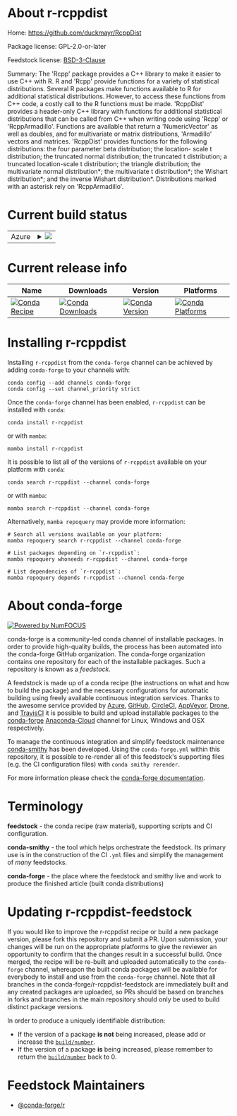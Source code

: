 About r-rcppdist
================

Home: https://github.com/duckmayr/RcppDist

Package license: GPL-2.0-or-later

Feedstock license: [BSD-3-Clause](https://github.com/conda-forge/r-rcppdist-feedstock/blob/main/LICENSE.txt)

Summary: The 'Rcpp' package provides a C++ library to make it easier to use C++ with R. R and 'Rcpp' provide functions for a variety of statistical distributions. Several R packages make functions available to R for additional statistical distributions. However, to access these functions from C++ code, a costly call to the R functions must be made. 'RcppDist' provides a header-only C++ library with functions for additional statistical distributions that can be called from C++ when writing code using 'Rcpp' or 'RcppArmadillo'. Functions are available that return a 'NumericVector' as well as doubles, and for multivariate or matrix distributions, 'Armadillo' vectors and matrices. 'RcppDist' provides functions for the following distributions: the four parameter beta distribution; the location- scale t distribution; the truncated normal distribution; the truncated t distribution; a truncated location-scale t distribution; the triangle distribution; the multivariate normal distribution*; the multivariate t distribution*; the Wishart distribution*; and the inverse Wishart distribution*. Distributions marked with an asterisk rely on 'RcppArmadillo'.

Current build status
====================


<table>
    
  <tr>
    <td>Azure</td>
    <td>
      <details>
        <summary>
          <a href="https://dev.azure.com/conda-forge/feedstock-builds/_build/latest?definitionId=11143&branchName=main">
            <img src="https://dev.azure.com/conda-forge/feedstock-builds/_apis/build/status/r-rcppdist-feedstock?branchName=main">
          </a>
        </summary>
        <table>
          <thead><tr><th>Variant</th><th>Status</th></tr></thead>
          <tbody><tr>
              <td>linux_64_r_base4.1</td>
              <td>
                <a href="https://dev.azure.com/conda-forge/feedstock-builds/_build/latest?definitionId=11143&branchName=main">
                  <img src="https://dev.azure.com/conda-forge/feedstock-builds/_apis/build/status/r-rcppdist-feedstock?branchName=main&jobName=linux&configuration=linux_64_r_base4.1" alt="variant">
                </a>
              </td>
            </tr><tr>
              <td>linux_64_r_base4.2</td>
              <td>
                <a href="https://dev.azure.com/conda-forge/feedstock-builds/_build/latest?definitionId=11143&branchName=main">
                  <img src="https://dev.azure.com/conda-forge/feedstock-builds/_apis/build/status/r-rcppdist-feedstock?branchName=main&jobName=linux&configuration=linux_64_r_base4.2" alt="variant">
                </a>
              </td>
            </tr><tr>
              <td>osx_64_r_base4.1</td>
              <td>
                <a href="https://dev.azure.com/conda-forge/feedstock-builds/_build/latest?definitionId=11143&branchName=main">
                  <img src="https://dev.azure.com/conda-forge/feedstock-builds/_apis/build/status/r-rcppdist-feedstock?branchName=main&jobName=osx&configuration=osx_64_r_base4.1" alt="variant">
                </a>
              </td>
            </tr><tr>
              <td>osx_64_r_base4.2</td>
              <td>
                <a href="https://dev.azure.com/conda-forge/feedstock-builds/_build/latest?definitionId=11143&branchName=main">
                  <img src="https://dev.azure.com/conda-forge/feedstock-builds/_apis/build/status/r-rcppdist-feedstock?branchName=main&jobName=osx&configuration=osx_64_r_base4.2" alt="variant">
                </a>
              </td>
            </tr><tr>
              <td>win_64</td>
              <td>
                <a href="https://dev.azure.com/conda-forge/feedstock-builds/_build/latest?definitionId=11143&branchName=main">
                  <img src="https://dev.azure.com/conda-forge/feedstock-builds/_apis/build/status/r-rcppdist-feedstock?branchName=main&jobName=win&configuration=win_64_" alt="variant">
                </a>
              </td>
            </tr>
          </tbody>
        </table>
      </details>
    </td>
  </tr>
</table>

Current release info
====================

| Name | Downloads | Version | Platforms |
| --- | --- | --- | --- |
| [![Conda Recipe](https://img.shields.io/badge/recipe-r--rcppdist-green.svg)](https://anaconda.org/conda-forge/r-rcppdist) | [![Conda Downloads](https://img.shields.io/conda/dn/conda-forge/r-rcppdist.svg)](https://anaconda.org/conda-forge/r-rcppdist) | [![Conda Version](https://img.shields.io/conda/vn/conda-forge/r-rcppdist.svg)](https://anaconda.org/conda-forge/r-rcppdist) | [![Conda Platforms](https://img.shields.io/conda/pn/conda-forge/r-rcppdist.svg)](https://anaconda.org/conda-forge/r-rcppdist) |

Installing r-rcppdist
=====================

Installing `r-rcppdist` from the `conda-forge` channel can be achieved by adding `conda-forge` to your channels with:

```
conda config --add channels conda-forge
conda config --set channel_priority strict
```

Once the `conda-forge` channel has been enabled, `r-rcppdist` can be installed with `conda`:

```
conda install r-rcppdist
```

or with `mamba`:

```
mamba install r-rcppdist
```

It is possible to list all of the versions of `r-rcppdist` available on your platform with `conda`:

```
conda search r-rcppdist --channel conda-forge
```

or with `mamba`:

```
mamba search r-rcppdist --channel conda-forge
```

Alternatively, `mamba repoquery` may provide more information:

```
# Search all versions available on your platform:
mamba repoquery search r-rcppdist --channel conda-forge

# List packages depending on `r-rcppdist`:
mamba repoquery whoneeds r-rcppdist --channel conda-forge

# List dependencies of `r-rcppdist`:
mamba repoquery depends r-rcppdist --channel conda-forge
```


About conda-forge
=================

[![Powered by
NumFOCUS](https://img.shields.io/badge/powered%20by-NumFOCUS-orange.svg?style=flat&colorA=E1523D&colorB=007D8A)](https://numfocus.org)

conda-forge is a community-led conda channel of installable packages.
In order to provide high-quality builds, the process has been automated into the
conda-forge GitHub organization. The conda-forge organization contains one repository
for each of the installable packages. Such a repository is known as a *feedstock*.

A feedstock is made up of a conda recipe (the instructions on what and how to build
the package) and the necessary configurations for automatic building using freely
available continuous integration services. Thanks to the awesome service provided by
[Azure](https://azure.microsoft.com/en-us/services/devops/), [GitHub](https://github.com/),
[CircleCI](https://circleci.com/), [AppVeyor](https://www.appveyor.com/),
[Drone](https://cloud.drone.io/welcome), and [TravisCI](https://travis-ci.com/)
it is possible to build and upload installable packages to the
[conda-forge](https://anaconda.org/conda-forge) [Anaconda-Cloud](https://anaconda.org/)
channel for Linux, Windows and OSX respectively.

To manage the continuous integration and simplify feedstock maintenance
[conda-smithy](https://github.com/conda-forge/conda-smithy) has been developed.
Using the ``conda-forge.yml`` within this repository, it is possible to re-render all of
this feedstock's supporting files (e.g. the CI configuration files) with ``conda smithy rerender``.

For more information please check the [conda-forge documentation](https://conda-forge.org/docs/).

Terminology
===========

**feedstock** - the conda recipe (raw material), supporting scripts and CI configuration.

**conda-smithy** - the tool which helps orchestrate the feedstock.
                   Its primary use is in the construction of the CI ``.yml`` files
                   and simplify the management of *many* feedstocks.

**conda-forge** - the place where the feedstock and smithy live and work to
                  produce the finished article (built conda distributions)


Updating r-rcppdist-feedstock
=============================

If you would like to improve the r-rcppdist recipe or build a new
package version, please fork this repository and submit a PR. Upon submission,
your changes will be run on the appropriate platforms to give the reviewer an
opportunity to confirm that the changes result in a successful build. Once
merged, the recipe will be re-built and uploaded automatically to the
`conda-forge` channel, whereupon the built conda packages will be available for
everybody to install and use from the `conda-forge` channel.
Note that all branches in the conda-forge/r-rcppdist-feedstock are
immediately built and any created packages are uploaded, so PRs should be based
on branches in forks and branches in the main repository should only be used to
build distinct package versions.

In order to produce a uniquely identifiable distribution:
 * If the version of a package **is not** being increased, please add or increase
   the [``build/number``](https://docs.conda.io/projects/conda-build/en/latest/resources/define-metadata.html#build-number-and-string).
 * If the version of a package **is** being increased, please remember to return
   the [``build/number``](https://docs.conda.io/projects/conda-build/en/latest/resources/define-metadata.html#build-number-and-string)
   back to 0.

Feedstock Maintainers
=====================

* [@conda-forge/r](https://github.com/conda-forge/r/)

